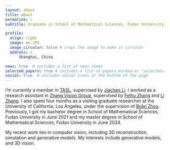 ```yaml
---
layout: about
title: about
permalink: /
subtitle: Graduate in School of Mathmetical Sciences, Fudan University

profile:
  align: right
  image: me.JPG
  image_circular: false # crops the image to make it circular
  address: >
      Shanghai, China

news: true  # includes a list of news items
selected_papers: true # includes a list of papers marked as "selected={true}"
social: true  # includes social icons at the bottom of the page
---
```


  I’m currently a member in [TASL](https://tasl.ucr.edu/), supervised by [Jiachen Li](https://jiachenli94.github.io/). I worked as a research assistant in [Zhang Vision Group](https://fudan-zvg.github.io/), supervised by [Feihu Zhang](http://www.feihuzhang.com/) and [Li Zhang](https://www.robots.ox.ac.uk/~lz/). I also spent four months as a visiting graduate researcher at the University of California, Los Angeles, under the supervision of [Bolei Zhou](https://boleizhou.github.io/). Previously, I got my bachelor degree in School of Mathematical Sciences, Fudan University in June 2021 and my master degree in School of Mathematical Sciences, Fudan University in June 2024.   

  My recent work lies in computer vision, including 3D reconstruction, simulation and generative models. My interests include generative models, and 3D vision.

